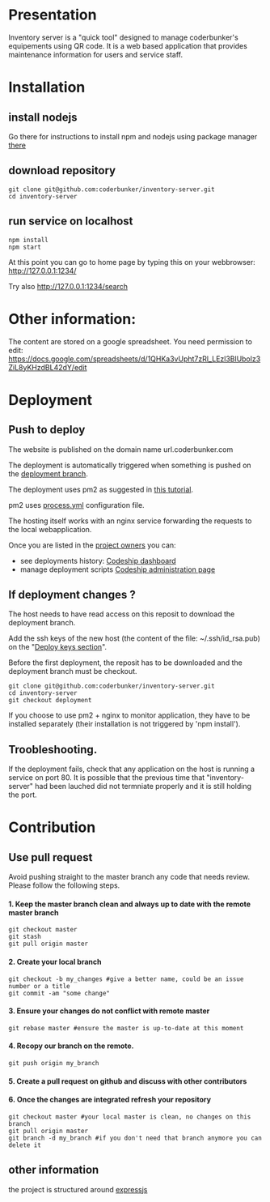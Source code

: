 # Presentation
Inventory server is a "quick tool" designed to manage coderbunker's equipements using QR code.
It is a web based application that provides maintenance information for users and service staff.
# Installation
## install nodejs
Go there for instructions to install npm and nodejs using package manager [there](https://nodejs.org/en/download/package-manager/)
## download repository
    git clone git@github.com:coderbunker/inventory-server.git
    cd inventory-server
## run service on localhost
    npm install
    npm start 

At this point you can go to home page by typing this on your webbrowser: 
http://127.0.0.1:1234/

Try also
http://127.0.0.1:1234/search

# Other information:
The content are stored on a google spreadsheet. You need permission to edit: 
https://docs.google.com/spreadsheets/d/1QHKa3vUpht7zRl_LEzl3BlUbolz3ZiL8yKHzdBL42dY/edit

# Deployment

## Push to deploy
The website is published on the domain name url.coderbunker.com

The deployment is automatically triggered when something is pushed on the [deployment branch](https://github.com/coderbunker/inventory-server/tree/deployment).

The deployment uses pm2 as suggested in [this tutorial](https://www.digitalocean.com/community/tutorials/how-to-set-up-a-node-js-application-for-production-on-ubuntu-16-04).

pm2 uses [process.yml](https://github.com/coderbunker/inventory-server/blob/deployment/process.yml) configuration file.

The hosting itself works with an nginx service forwarding the requests to the local webapplication.

Once you are listed in the [project owners](https://app.codeship.com/orgs/coderbunker/teams/owners) you can:
* see deployments history: [Codeship dashboard](https://app.codeship.com/projects/261737)
* manage deployment scripts [Codeship administration page](https://app.codeship.com/projects/261737/deployment_branches/187689)


## If deployment changes ?
The host needs to have read access on this reposit to download the deployment branch.

Add the ssh keys of the new host (the content of the file: ~/.ssh/id_rsa.pub) on the "[Deploy keys section](https://github.com/coderbunker/inventory-server/settings/keys)".

Before the first deployment, the reposit has to be downloaded and the deployment branch must be checkout.

    git clone git@github.com:coderbunker/inventory-server.git
    cd inventory-server
    git checkout deployment

If you choose to use pm2 + nginx to monitor application, they have to be installed separately (their installation is not triggered by 'npm install').

## Troobleshooting.
If the deployment fails, check that any application on the host is running a service on port 80.
It is possible that the previous time that "inventory-server" had been lauched did not termniate properly and it is still holding the port.


# Contribution

## Use pull request
Avoid pushing straight to the master branch any code that needs review.
Please follow the following steps.
#### 1. Keep the master branch clean and always up to date with the remote master branch
    git checkout master
    git stash
    git pull origin master

#### 2. Create your local branch
    git checkout -b my_changes #give a better name, could be an issue number or a title
    git commit -am "some change"

#### 3. Ensure your changes do not conflict with remote master
    git rebase master #ensure the master is up-to-date at this moment

#### 4. Recopy our branch on the remote.
    git push origin my_branch

#### 5. Create a pull request on github and discuss with other contributors

#### 6. Once the changes are integrated refresh your repository
    git checkout master #your local master is clean, no changes on this branch
    git pull origin master
    git branch -d my_branch #if you don't need that branch anymore you can delete it
## other information
the project is structured around [expressjs](https://github.com/expressjs/express)
